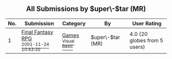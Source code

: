 ﻿<div align="center">

## All Submissions by $uper\-$tar \(MR\)

</div>

No.  | Submission | Category | By   | User Rating
---- | ---------- | -------- | ---- | -----------
1 | [Final Fantasy RPG<br /><sup>2001-11-24 10:43:30</sup>](https://github.com/Planet-Source-Code/uper-tar-mr-final-fantasy-rpg__1-38661) | [Games<br /><sup>Visual Basic</sup>](../ByCategory/games__1-38.md) | $uper\-$tar \(MR\) | 4.0 (20 globes from 5 users)
